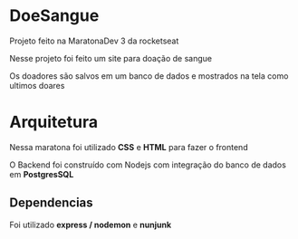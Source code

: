 # DoeSangue

<p>Projeto feito na MaratonaDev 3 da rocketseat</p>
<p>Nesse projeto foi feito um site para doação de sangue</p>
<p>Os doadores são salvos em um banco de dados e mostrados na tela como ultimos doares</p>

<h1>Arquitetura</h2>

<p>Nessa maratona foi utilizado <strong>CSS</strong> e <strong>HTML</strong> para fazer o frontend </p>
<p>O Backend foi construído com Nodejs com integração do banco de dados em <strong>PostgresSQL</strong></p>

<h2>Dependencias</h2>

<p>Foi utilizado <strong>express / nodemon</strong> e <strong> nunjunk </strong>

